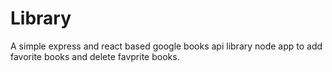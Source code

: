 # Library
A simple express and react based google books api library node app to add favorite books and delete favprite books.
